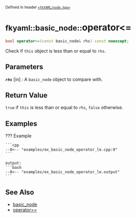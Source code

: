 <small>Defined in header [`<fkYAML/node.hpp>`](https://github.com/fktn-k/fkYAML/blob/develop/include/fkYAML/node.hpp)</small>

# <small>fkyaml::basic_node::</small>operator<=

```cpp
bool operator<=(const basic_node& rhs) const noexcept;
```

Check if `this` object is less than or equal to `rhs`.  

## **Parameters**

***`rhs`*** [in]
:   A `basic_node` object to compare with.

## **Return Value**

`true` if `this` is less than or equal to `rhs`, `false` otherwise.

## **Examples**

??? Example

    ```cpp
    --8<-- "examples/ex_basic_node_operator_le.cpp:9"
    ```

    output:
    ```bash
    --8<-- "examples/ex_basic_node_operator_le.output"
    ```

## **See Also**

* [basic_node](index.md)
* [operator==](operator_eq.md)
